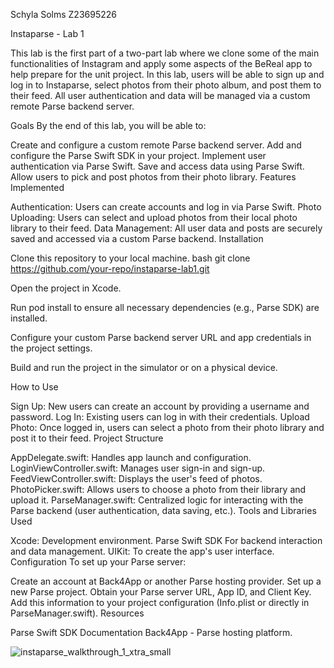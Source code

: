 Schyla Solms 
Z23695226

Instaparse - Lab 1

This lab is the first part of a two-part lab where we clone some of the main functionalities of Instagram and apply some aspects of the BeReal app to help prepare for the unit project. In this lab, users will be able to sign up and log in to Instaparse, select photos from their photo album, and post them to their feed. All user authentication and data will be managed via a custom remote Parse backend server.

Goals
By the end of this lab, you will be able to:

Create and configure a custom remote Parse backend server.
Add and configure the Parse Swift SDK in your project.
Implement user authentication via Parse Swift.
Save and access data using Parse Swift.
Allow users to pick and post photos from their photo library.
Features Implemented

Authentication: Users can create accounts and log in via Parse Swift.
Photo Uploading: Users can select and upload photos from their local photo library to their feed.
Data Management: All user data and posts are securely saved and accessed via a custom Parse backend.
Installation

Clone this repository to your local machine.
bash
git clone https://github.com/your-repo/instaparse-lab1.git

Open the project in Xcode.

Run pod install to ensure all necessary dependencies (e.g., Parse SDK) are installed.

Configure your custom Parse backend server URL and app credentials in the project settings.

Build and run the project in the simulator or on a physical device.

How to Use

Sign Up: New users can create an account by providing a username and password.
Log In: Existing users can log in with their credentials.
Upload Photo: Once logged in, users can select a photo from their photo library and post it to their feed.
Project Structure

AppDelegate.swift: Handles app launch and configuration.
LoginViewController.swift: Manages user sign-in and sign-up.
FeedViewController.swift: Displays the user's feed of photos.
PhotoPicker.swift: Allows users to choose a photo from their library and upload it.
ParseManager.swift: Centralized logic for interacting with the Parse backend (user authentication, data saving, etc.).
Tools and Libraries Used

Xcode: Development environment.
Parse Swift SDK For backend interaction and data management.
UIKit: To create the app's user interface.
Configuration
To set up your Parse server:

Create an account at Back4App or another Parse hosting provider.
Set up a new Parse project.
Obtain your Parse server URL, App ID, and Client Key.
Add this information to your project configuration (Info.plist or directly in ParseManager.swift).
Resources

Parse Swift SDK Documentation
Back4App - Parse hosting platform.

![instaparse_walkthrough_1_xtra_small](https://user-images.githubusercontent.com/11927517/199710313-700aef85-ba89-427c-aa07-f89f0fdfdbbe.gif)
